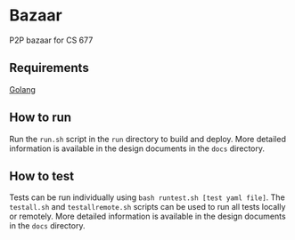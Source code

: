 # Bazaar
P2P bazaar for CS 677

## Requirements
[Golang](https://golang.org)

## How to run
Run the `run.sh` script in the `run` directory to build and deploy.
More detailed information is available in the design documents in the `docs` directory.

## How to test
Tests can be run individually using `bash runtest.sh [test yaml file]`.
The `testall.sh` and `testallremote.sh` scripts can be used to run all tests locally or remotely.
More detailed information is available in the design documents in the `docs` directory.